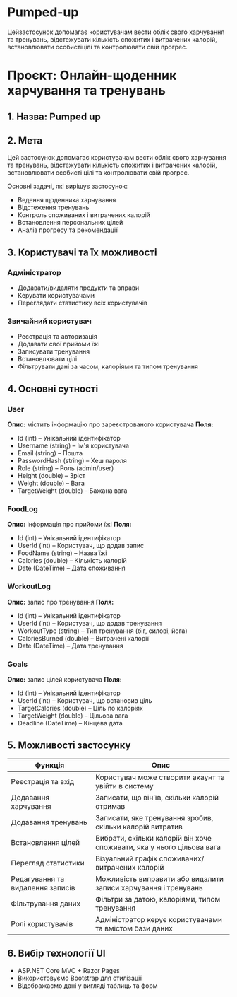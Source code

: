 # Pumped-up
Цейзастосунок допомагає користувачам вести облік свого харчування та тренувань, відстежувати кількість спожитих і витрачених калорій, встановлювати особистіцілі та контролювати свій прогрес.
# Проєкт: Онлайн-щоденник харчування та тренувань

## 1. Назва: Pumped up

## 2. Мета
Цей застосунок допомагає користувачам вести облік свого харчування та тренувань, відстежувати кількість спожитих і витрачених калорій, встановлювати особисті цілі та контролювати свій прогрес.

Основні задачі, які вирішує застосунок:
- Ведення щоденника харчування
- Відстеження тренувань
- Контроль споживаних і витрачених калорій
- Встановлення персональних цілей
- Аналіз прогресу та рекомендації

## 3. Користувачі та їх можливості

### Адміністратор
- Додавати/видаляти продукти та вправи
- Керувати користувачами
- Переглядати статистику всіх користувачів

### Звичайний користувач
- Реєстрація та авторизація
- Додавати свої прийоми їжі
- Записувати тренування
- Встановлювати цілі
- Фільтрувати дані за часом, калоріями та типом тренування

## 4. Основні сутності

### User
**Опис:** містить інформацію про зареєстрованого користувача
**Поля:**
- Id (int) – Унікальний ідентифікатор
- Username (string) – Ім'я користувача
- Email (string) – Пошта
- PasswordHash (string) – Хеш пароля
- Role (string) – Роль (admin/user)
- Height (double) – Зріст
- Weight (double) – Вага
- TargetWeight (double) – Бажана вага

### FoodLog
**Опис:** інформація про прийоми їжі
**Поля:**
- Id (int) – Унікальний ідентифікатор
- UserId (int) – Користувач, що додав запис
- FoodName (string) – Назва їжі
- Calories (double) – Кількість калорій
- Date (DateTime) – Дата споживання

### WorkoutLog
**Опис:** запис про тренування
**Поля:**
- Id (int) – Унікальний ідентифікатор
- UserId (int) – Користувач, що додав тренування
- WorkoutType (string) – Тип тренування (біг, силові, йога)
- CaloriesBurned (double) – Витрачені калорії
- Date (DateTime) – Дата тренування

### Goals
**Опис:** запис цілей користувача
**Поля:**
- Id (int) – Унікальний ідентифікатор
- UserId (int) – Користувач, що встановив ціль
- TargetCalories (double) – Ціль по калоріях
- TargetWeight (double) – Цільова вага
- Deadline (DateTime) – Кінцева дата

## 5. Можливості застосунку

| Функція | Опис |
|---------|------|
| Реєстрація та вхід | Користувач може створити акаунт та увійти в систему |
| Додавання харчування | Записати, що він їв, скільки калорій отримав |
| Додавання тренувань | Записати, яке тренування зробив, скільки калорій витратив |
| Встановлення цілей | Вибрати, скільки калорій він хоче споживати, яка у нього цільова вага |
| Перегляд статистики | Візуальний графік споживаних/витрачених калорій |
| Редагування та видалення записів | Можливість виправити або видалити записи харчування і тренувань |
| Фільтрування даних | Фільтри за датою, калоріями, типом тренування |
| Ролі користувачів | Адміністратор керує користувачами та вмістом бази даних |

## 6. Вибір технології UI
- ASP.NET Core MVC + Razor Pages
- Використовуємо Bootstrap для стилізації
- Відображаємо дані у вигляді таблиць та форм
